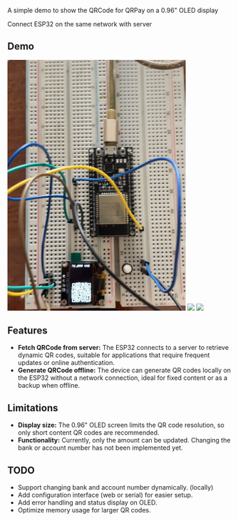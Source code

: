A simple demo to show the QRCode for QRPay on a 0.96" OLED display

Connect ESP32 on the same network with server

## Demo

<img src="./images/IMG_3003.jpeg" height="auto" width="400">

<img src="./images/1715216756.gif" height="auto" width="400" style="margin-top: 40px;">

<img src="./images/17152167562.gif" height="auto" width="400" style="margin-top: 40px;">


## Features

- **Fetch QRCode from server:** The ESP32 connects to a server to retrieve dynamic QR codes, suitable for applications that require frequent updates or online authentication.
- **Generate QRCode offline:** The device can generate QR codes locally on the ESP32 without a network connection, ideal for fixed content or as a backup when offline.

## Limitations

- **Display size:** The 0.96" OLED screen limits the QR code resolution, so only short content QR codes are recommended.
- **Functionality:** Currently, only the amount can be updated. Changing the bank or account number has not been implemented yet.

## TODO

- Support changing bank and account number dynamically. (locally)
- Add configuration interface (web or serial) for easier setup.
- Add error handling and status display on OLED.
- Optimize memory usage for larger QR codes.